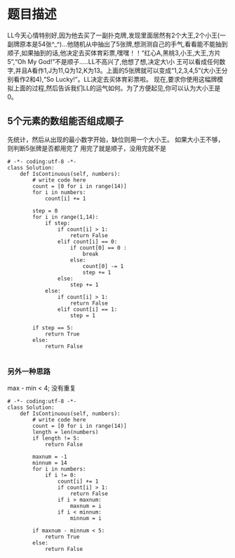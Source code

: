 # 题目描述
LL今天心情特别好,因为他去买了一副扑克牌,发现里面居然有2个大王,2个小王(一副牌原本是54张^_^)...他随机从中抽出了5张牌,想测测自己的手气,看看能不能抽到顺子,如果抽到的话,他决定去买体育彩票,嘿嘿！！“红心A,黑桃3,小王,大王,方片5”,“Oh My God!”不是顺子.....LL不高兴了,他想了想,决定大\小 王可以看成任何数字,并且A看作1,J为11,Q为12,K为13。上面的5张牌就可以变成“1,2,3,4,5”(大小王分别看作2和4),“So Lucky!”。LL决定去买体育彩票啦。 现在,要求你使用这幅牌模拟上面的过程,然后告诉我们LL的运气如何。为了方便起见,你可以认为大小王是0。

## 5个元素的数组能否组成顺子
先统计，然后从出现的最小数字开始，缺位则用一个大小王。
如果大小王不够，则判断5张牌是否都用完了
用完了就是顺子，没用完就不是
```
# -*- coding:utf-8 -*-
class Solution:
    def IsContinuous(self, numbers):
        # write code here
        count = [0 for i in range(14)]
        for i in numbers:
            count[i] += 1
        
        step = 0 
        for i in range(1,14):
            if step:
                if count[i] > 1:
                    return False
                elif count[i] == 0:
                    if count[0] == 0 :
                        break
                    else:
                        count[0] -= 1
                        step += 1
                else:
                    step += 1
            else:
                if count[i] > 1:
                    return False
                elif count[i] == 1:
                    step = 1
        
        if step == 5:
            return True
        else:
            return False
        

```
### 另外一种思路
max - min < 4; 没有重复
```
# -*- coding:utf-8 -*-
class Solution:
    def IsContinuous(self, numbers):
        # write code here
        count = [0 for i in range(14)]
        length = len(numbers) 
        if length != 5:
            return False
        
        maxnum = -1 
        minnum = 14
        for i in numbers:
            if i != 0:
                count[i] += 1
                if count[i] > 1:
                    return False
                if i > maxnum:
                    maxnum = i
                if i < minnum:
                    minnum = i
                
        if maxnum - minnum < 5:
            return True
        else:
            return False
```